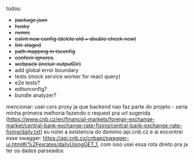 todos:

- ~~package.json~~
- ~~husky~~
- ~~nvmrc~~
- ~~eslint new config (delete old + double check new)~~
- ~~lint-staged~~
- ~~path mapping in tsconfig~~
- ~~conferir ignores~~
- ~~webpack (incluir outputDir)~~
- add global error boundary
- tests (mock service worker for react query)
- e2e tests?
- editorconfig?
- bundle analyzer?


mencionar:
usei cors proxy ja que backend nao faz parte do projeto - seria minha primeira melhoria
fazendo o request pra url sugerida (https://www.cnb.cz/en/financial-markets/foreign-exchange-market/central-bank-exchange-rate-fixing/central-bank-exchange-rate-fixing/daily.txt) eu notei a existencia do dominio api.cnb.cz
e ai encontrei esse swagger: https://api.cnb.cz/cnbapi/swagger-ui.html#/%2Fexrates/dailyUsingGET_1, com isso usei essa rota direto pra ja ter os dados parseados